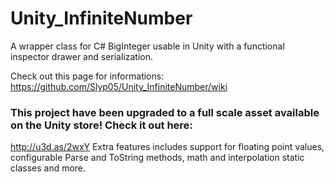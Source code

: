 # Unity_InfiniteNumber
A wrapper class for C# BigInteger usable in Unity with a functional inspector drawer and serialization.  

Check out this page for informations:  
https://github.com/Slyp05/Unity_InfiniteNumber/wiki

### This project have been upgraded to a full scale asset available on the Unity store! Check it out here:
http://u3d.as/2wxY
Extra features includes support for floating point values, configurable Parse and ToString methods, math and interpolation static classes and more.
